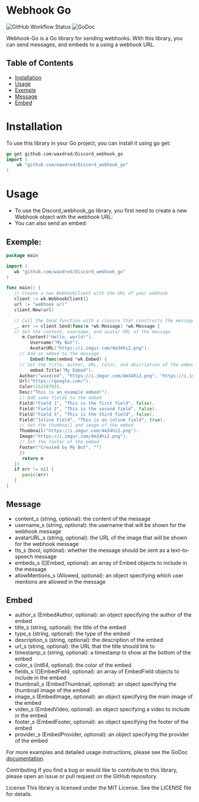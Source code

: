 
# Webhook Go
![GitHub Workflow Status](https://github.com/waxdred/Discord_webhook_go/actions/workflows/go.yml/badge.svg)
![GoDoc](https://godoc.org/github.com/golang/gddo?status.svg)

Webhook-Go is a Go library for sending webhooks. With this library, you can send messages, and embeds to a using a webhook URL.
## Table of Contents
- [Installation](#Installation)
- [Usage](#Usage)
- [Exemple](#Exemple)
- [Message](#Message)
- [Embed](#Embed)

# Installation
To use this library in your Go project, you can install it using go get:

```go
go get github.com/waxdred/Discord_webhook_go
import (
	wk "github.com/waxdred/Discord_webhook_go"
)
```
# Usage
- To use the Discord_webhook_go library, you first need to create a new Webhook object with the webhook URL:
- You can also send an embed:

## Exemple:
```go
package main

import (
   wk "github.com/waxdred/Discord_webhook_go"
)

func main() {
   // Create a new WebhookClient with the URL of your webhook
   client := wk.WebhookClient{}
   url := "webhook url"
   client.New(url)

   // Call the Send function with a closure that constructs the message and returns it
   _, err := client.Send(func(m *wk.Message) *wk.Message {
   // Set the content, username, and avatar URL of the message
      m.Content("Hello, world!").
         Username("My Bot").
     	 AvatarURL("https://i.imgur.com/4m34hi2.png").
	 // Add an embed to the message
         Embed(func(embed *wk.Embed) {
	 // Set the title, author, URL, color, and description of the embed
         embed.Title("My Embed").
	 Author("waxdred", "https://i.imgur.com/4m34hi2.png", "https://i.imgur.com/R66g1Pe.jpg").
	 Url("https://google.com/").
	 Color(15258703).
	 Desc("This is an example embed!").
	 // Add some fields to the embed
	 Field("Field 1", "This is the first field", false).
	 Field("Field 2", "This is the second field", false).
	 Field("Field 3", "This is the third field", false).
	 Field("Inline Field", "This is an inline field", true).
	 // Set the thumbnail and image of the embed
	 Thumbnail("https://i.imgur.com/4m34hi2.png").
	 Image("https://i.imgur.com/4m34hi2.png").
	 // Set the footer of the embed
	 Footer("Created by My Bot", "")
	 })
      return m
   })
   if err != nil {
      panic(err)
   }
}
```

## Message
- content_s (string, optional): the content of the message
- username_s (string, optional): the username that will be shown for the webhook message
- avatarURL_s (string, optional): the URL of the image that will be shown for the webhook message
- tts_s (bool, optional): whether the message should be sent as a text-to-speech message
- embeds_s ([]Embed, optional): an array of Embed objects to include in the message
- allowMentions_s (Allowed, optional): an object specifying which user mentions are allowed in the message
## Embed
- author_s (EmbedAuthor, optional): an object specifying the author of the embed
- title_s (string, optional): the title of the embed
- type_s (string, optional): the type of the embed
- description_s (string, optional): the description of the embed
- url_s (string, optional): the URL that the title should link to
- timestamp_s (string, optional): a timestamp to show at the bottom of the embed
- color_s (int64, optional): the color of the embed
- fields_s ([]EmbedField, optional): an array of EmbedField objects to include in the embed
- thumbnail_s (EmbedThumbnail, optional): an object specifying the thumbnail image of the embed
- image_s (EmbedImage, optional): an object specifying the main image of the embed
- video_s (EmbedVideo, optional): an object specifying a video to include in the embed
- footer_s (EmbedFooter, optional): an object specifying the footer of the embed
- provider_s (EmbedProvider, optional): an object specifying the provider of the embed

For more examples and detailed usage instructions, please see the GoDoc [documentation](https://pkg.go.dev/github.com/waxdred/Discord_webhook_go?utm_source=godoc).

Contributing
If you find a bug or would like to contribute to this library, please open an issue or pull request on the GitHub repository.

License
This library is licensed under the MIT License. See the LICENSE file for details.
